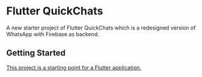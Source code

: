 # Flutter QuickChats

A new starter project of Flutter QuickChats which is a redesigned version of WhatsApp with Firebase as backend.

## Getting Started

[This project is a starting point for a Flutter application.](https://youtu.be/WPXJ7lazmRA?si=8778b7n_rTym97va)
